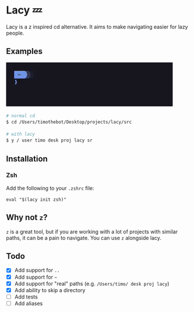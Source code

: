 # Lacy 💤

Lacy is a z inspired cd alternative. It aims to make navigating easier for lazy people.

## Examples

![Example 0](docs/assets/example_0.webp)

```sh
# normal cd
$ cd /Users/timothebot/Desktop/projects/lacy/src

# with lacy
$ y / user timo desk proj lacy sr
```

## Installation

### Zsh

Add the following to your `.zshrc` file:

```shell
eval "$(lacy init zsh)"
```

## Why not `z`?

`z` is a great tool, but if you are working with a lot of projects with similar paths, it can be a pain to navigate.
You can use `z` alongside lacy.

## Todo

-   [x] Add support for `..`
-   [x] Add support for `~`
-   [x] Add support for "real" paths (e.g. `/Users/timo/ desk proj lacy`)
-   [x] Add ability to skip a directory
-   [ ] Add tests
-   [ ] Add aliases
